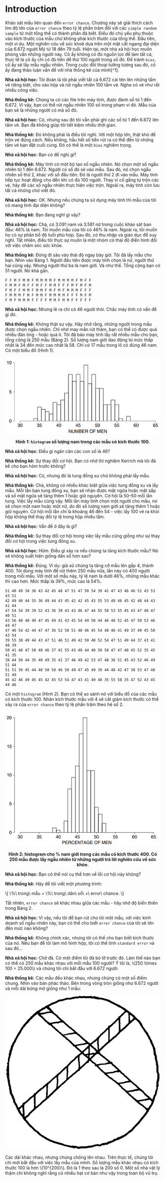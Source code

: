 # Introduction

Khảo sát mẫu liên quan đến `error chance`. Chương này sẽ giải thích cách tìm độ lớn của `error chance` theo tỷ lệ phần trăm đối với các `simple random sample` từ một tổng thể có thành phần đã biết. Điều đó chủ yếu phụ thuộc vào kích thước của mẫu chứ không phải kích thước của tổng thể. Đầu tiên, một ví dụ. Một nghiên cứu về sức khoẻ dựa trên một mặt cắt ngang đại diện của 6.672 người Mỹ từ 18 đến 79 tuổi. Hiện tại, một nhà xã hội học muốn phỏng vấn những người này. Cô ấy không có đủ nguồn lực để làm tất cả, thực tế là cô ấy chỉ có đủ tiền để thử 100 người trong số đó. Để tránh `bias`, cô ấy sẽ lấy mẫu ngẫu nhiên. Trong cuộc đối thoại tưởng tượng sau đó, cô ấy đang thảo luận vấn đề với nhà thống kê của mình[^1].

**Nhà xã hội học:** Tôi đoán là tôi phải viết tất cả 6.672 cái tên lên những tấm vé riêng biệt, cho vào hộp và rút ngẫu nhiên 100 tấm vé. Nghe có vẻ như rất nhiều công việc.

**Nhà thống kê:** Chúng ta có các file trên máy tính, được đánh số từ 1 đến 6.672. Vì vậy, bạn có thể rút ngẫu nhiên 100 số trong phạm vi đó. Mẫu của bạn sẽ là những người có mã số đó.

**Nhà xã hội học:** Có, nhưng sau đó tôi vẫn phải ghi các số từ 1 đến 6.672 lên tấm vé. Bạn đã không giúp tôi tiết kiệm nhiều thời gian.

**Nhà thống kê:** Đó không phải là điều tôi nghĩ. Với một hộp lớn, thật khó để trộn vé đúng cách. Nếu không, hầu hết số tiền rút ra có thể đến từ những tấm vé bạn đặt cuối cùng. Đó có thể là một `bias` nghiêm trọng.

**Nhà xã hội học:** Bạn có đề nghị gì?

**Nhà thống kê:** Máy tính có một bộ tạo số ngẫu nhiên. Nó chọn một số ngẫu nhiên từ 1 đến 6.672. Người có số đó sẽ vào mẫu. Sau đó, nó chọn ngẫu nhiên số thứ 2, khác với số đầu tiên. Đó là người thứ 2 đi vào mẫu. Máy tính tiếp tục hoạt động cho đến khi có đủ 100 người. Thay vì cố gắng tự trộn các vé, hãy để các số ngẫu nhiên thực hiện việc trộn. Ngoài ra, máy tính còn lưu tất cả những chữ viết đó.

**Nhà xã hội học:** OK. Nhưng nếu chúng ta sử dụng máy tính thì mẫu của tôi có mang tính đại diện không?

**Nhà thống kê:** Bạn đang nghĩ gì vậy?

**Nhà xã hội học:** Chà, có 3.091 nam và 3.581 nữ trong cuộc khảo sát ban đầu: 46% là nam. Tôi muốn mẫu của tôi có 46% là nam. Ngoài ra, tôi muốn họ có sự phân bổ độ tuổi phù hợp. Sau đó, có thu nhập và giáo dục để suy nghĩ. Tất nhiên, điều tôi thực sự muốn là một nhóm có thái độ điển hình đối với việc chăm sóc sức khỏe.

**Nhà thống kê:** Đừng đi sâu vào thái độ ngay bây giờ. Tôi đã lấy mẫu cho bạn. Nhìn vào Bảng 1. Người đầu tiên được máy tính chọn là nữ, người thứ hai cũng vậy. Nhưng người thứ ba là nam giới. Và như thế. Tổng cộng bạn có 51 người. Nó khá gần.

```
F F M F M M F M M M M F M M M M F M F F
F M M F M F F M F F M M F F F M F M F M
F M F F M M F M M F M F M F M M M F F F
F M M M F M F M M F M M M M F F F M F M
F M F M M M F F F F M M F M M F F F F F
```

**Nhà xã hội học:** Nhưng lẽ ra chỉ có 46 người thôi. Chắc máy tính có vấn đề gì đó.

**Nhà thống kê:** Không thật sự vậy. Hãy nhớ rằng, những người trong mẫu được chọn ngẫu nhiên. Chỉ nhờ may mắn rút thăm, bạn có thể có được quá nhiều đàn ông - hoặc quá ít. Tôi đã bảo máy tính lấy rất nhiều mẫu cho bạn, tổng cộng là 250 mẫu (Bảng 2). Số lượng nam giới dao động từ mức thấp nhất là 34 đến mức cao nhất là 58. Chỉ có 17 mẫu trong lô có đúng 46 nam. Có một biểu đồ (Hình 1).

![fig1](fig1.png)
**<center>Hình 1: `histogram` số lượng nam trong các mẫu có kích thước 100.</center>**

**Nhà xã hội học:** Điều gì ngăn cản các con số là 46?

**Nhà thống kê:** Sự thay đổi cơ hội. Bạn có nhớ thí nghiệm Kerrich mà tôi đã kể cho bạn hôm trước không?

**Nhà xã hội học:** Có, nhưng đó là tung đồng xu chứ không phải lấy mẫu.

**Nhà thống kê:** Chà, không có nhiều khác biệt giữa việc tung đồng xu và lấy mẫu. Mỗi lần bạn tung đồng xu, bạn sẽ nhận được mặt ngửa hoặc mặt sấp và số mặt ngửa sẽ tăng thêm 1 hoặc giữ nguyên. Cơ hội là 50–50 mỗi lần tung. Việc lấy mẫu cũng vậy. Mỗi lần máy tính chọn một người cho mẫu, nó sẽ chọn một nam hoặc một nữ, do đó số lượng nam giới sẽ tăng thêm 1 hoặc giữ nguyên. Cơ hội mỗi lần chỉ là khoảng 46 đến 54 - việc lấy 100 vé ra khỏi hộp không thể thay đổi tỷ lệ trong hộp nhiều lắm.

**Nhà xã hội học:** Vấn đề ở đây là gì?

**Nhà thống kê:** Sự thay đổi cơ hội trong việc lấy mẫu cũng giống như sự thay đổi cơ hội trong việc tung đồng xu.

**Nhà xã hội học:** Hừm. Điều gì xảy ra nếu chúng ta tăng kích thước mẫu? Nó sẽ không xuất hiện giống dân số hơn sao?

**Nhà thống kê:** Đúng. Ví dụ: giả sử chúng ta tăng cỡ mẫu lên gấp 4, thành 400. Tôi dùng máy tính để rút thêm 250 mẫu nữa, lần này có 400 người trong mỗi mẫu. Với một số mẫu này, tỷ lệ nam là dưới 46%, những mẫu khác thì cao hơn. Mức thấp là 39%, mức cao là 54%.

```
51 40 49 34 36 43 42 45 48 47 51 47 50 54 39 42 47 43 46 46 51 43 53 43 51
42 49 46 44 55 36 49 44 43 45 42 42 45 43 55 53 49 46 45 42 48 44 43 41 44
47 54 54 39 39 52 43 36 39 43 43 46 47 44 55 50 53 55 45 43 47 40 47 40 51
43 56 40 40 49 47 45 49 41 43 45 54 49 50 44 46 48 52 45 47 50 53 46 44 47
47 46 54 42 44 47 47 36 52 50 51 48 46 45 54 48 46 41 49 37 49 45 50 43 54
39 55 38 49 44 43 47 51 46 51 49 42 50 48 52 54 47 51 49 44 37 43 41 48 39
50 41 48 47 50 48 46 37 41 55 43 48 44 40 50 58 47 47 48 45 52 35 45 41 35
38 44 50 44 35 48 49 35 41 37 46 49 42 53 47 48 36 51 45 43 52 46 49 51 44
51 51 39 45 44 40 50 50 46 50 49 47 45 49 39 44 48 42 47 38 53 47 48 51 49
45 42 46 49 45 45 42 45 53 54 47 43 41 49 48 35 55 58 35 47 52 43 45 44 46
```

Có một `histogram` (Hình 2). Bạn có thể so sánh nó với biểu đồ của các mẫu có kích thước 100. Nhân kích thước mẫu với 4 sẽ cắt giảm kích thước có thể xảy ra của `error chance` theo tỷ lệ phần trăm theo hệ số 2.

![fig2](fig2.png)
**<center>Hình 2: histogram cho % nam giới trong các mẫu có kích thước 400. Có 250 mẫu được lấy ngẫu nhiên từ những người trả lời nghiên cứu về sức khỏe. </center>**

**Nhà xã hội học:** Bạn có thể nói cụ thể hơn về lỗi cơ hội này không?

**Nhà thống kê:** Hãy để tôi viết một phương trình:

\\[ \\%\\ trong\\ mẫu = \\%\\ trong\\ dân\\ số\\ +\\ error\\ chance. \\]

Tất nhiên, `error chance` sẽ khác nhau giữa các mẫu - hãy nhớ độ biến thiên trong Bảng 2.

**Nhà xã hội học:** Vì vậy, nếu tôi để bạn rút cho tôi một mẫu, với việc kinh doanh số ngẫu nhiên này, bạn có thể cho biết `error chance` của tôi sẽ lớn đến mức nào không?

**Nhà thống kê:** Không chính xác, nhưng tôi có thể cho bạn biết kích thước của nó. Nếu bạn để tôi làm mô hình hộp, tôi có thể tính `standard error` và sau đó...

**Nhà xã hội học:** Chờ đã. Có một điểm tôi đã bỏ lỡ trước đó. Làm thế nào bạn có thể có 250 mẫu khác nhau với mỗi mẫu 100 người? Ý tôi là, \\(250 \times 100 = 25.000\\) và chúng tôi chỉ bắt đầu với 6.672 người.

**Nhà thống kê:** Các mẫu đều khác nhau, nhưng chúng có một số điểm chung. Nhìn vào bản phác thảo. Bên trong vòng tròn giống như 6.672 người và mỗi dải bóng mờ giống như 1 mẫu:

![circle](circle.png)

Các dải khác nhau, nhưng chúng chồng lên nhau. Trên thực tế, chúng tôi chỉ mới bắt đầu với việc lấy mẫu của mình. Số lượng mẫu khác nhau có kích thước 100 là hơn \\(10^{200}\\). Đó là 1 theo sau là 200 số 0. Một số nhà vật lý thậm chí không nghĩ rằng có nhiều hạt cơ bản như vậy trong toàn bộ vũ trụ.
